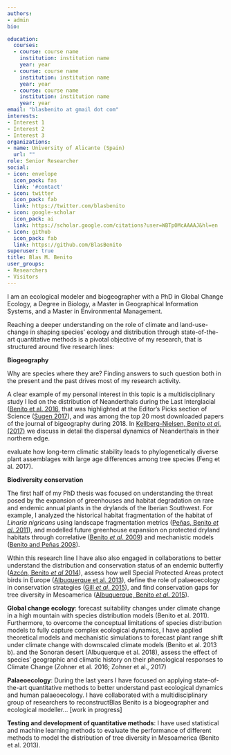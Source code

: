 ```yaml
---
authors:
- admin
bio: 

education:
  courses:
  - course: course name
    institution: institution name
    year: year
  - course: course name
    institution: institution name
    year: year
  - course: course name
    institution: institution name
    year: year
email: "blasbenito at gmail dot com"
interests:
- Interest 1
- Interest 2
- Interest 3
organizations:
- name: University of Alicante (Spain)
  url: ""
role: Senior Researcher
social:
- icon: envelope
  icon_pack: fas
  link: '#contact'
- icon: twitter
  icon_pack: fab
  link: https://twitter.com/blasbenito
- icon: google-scholar
  icon_pack: ai
  link: https://scholar.google.com/citations?user=WBTp0McAAAAJ&hl=en
- icon: github
  icon_pack: fab
  link: https://github.com/BlasBenito
superuser: true
title: Blas M. Benito
user_groups:
- Researchers
- Visitors
---
```


I am an ecological modeler and biogeographer with a PhD in Global Change Ecology, a Degree in Biology, a Master in Geographical Information Systems, and a Master in Environmental Management.

Reaching a deeper understanding on the role of climate and land-use-change in shaping species’ ecology and distribution through state-of-the-art quantitative methods is a pivotal objective of my research, that is structured around five research lines:



**Biogeography**

Why are species where they are? Finding answers to such question both in the present and the past drives most of my research activity. 

A clear example of my personal interest in this topic is a multidisciplinary study I led on the distribution of Neanderthals during the Last Interglacial ([Benito et al. 2016](https://www.dropbox.com/s/asn5h45l4j5fy3c/2016_BMB_Journal_of_Biogeography.pdf?dl=1), that was highlighted at the Editor’s Picks section of Science ([Sugen 2017](https://www.dropbox.com/s/6k308eczv7i6kbj/2016_BMB_Journal_of_Biogeography_editors_choice.pdf?dl=1)), and was among the top 20 most downloaded papers of the journal of bigeography during 2018. In [Kellberg-Nielsen, Benito *et al*. (2017)](https://www.dropbox.com/s/p8zfrqb68gi23qr/2017_BMB_Quaternary_International.pdf?dl=1) we discuss in detail the dispersal dynamics of Neanderthals in their northern edge.



evaluate how long-term climatic stability leads to phylogenetically diverse plant assemblages with large age differences among tree species (Feng et al. 2017). 



**Biodiversity conservation**

The first half of my PhD thesis was focused on understanding the threat posed by the expansion of greenhouses and habitat degradation on rare and endemic annual plants in the drylands of the Iberian Southwest. For example, I analyzed the historical habitat fragmentation of the habitat of *Linaria nigricans* using landscape fragmentation metrics ([Peñas, Benito *et al*. 2011](https://www.dropbox.com/s/f4szr8r2jmb55vz/2011_BMB_Environmental_management.pdf?dl=1)), and modelled future greenhouse expansion on protected dryland habitats through correlative ([Benito *et al*. 2009](https://www.dropbox.com/s/v3vz6yhkifki2ix/2009_BMB_Biodiversity_and_Conservation.pdf?dl=1)) and mechanistic models ([Benito and Peñas 2008](https://www.dropbox.com/s/jym53771y7pv8zv/2008_BMB_Environmental_Dynamics.pdf?dl=1)). 

Wthin this research line I have also also engaged in collaborations to better understand the distribution and conservation status of an endemic butterfly ([Azcón, Benito *et al* 2014](https://www.dropbox.com/s/rbp8q4k6qd8zntz/2014_BMB_Biodiversity_and_Conservation.pdf?dl=1)),  assess how well Special Protected Areas protect birds in Europe ([Albuquerque et al. 2013](https://www.dropbox.com/s/16nggzhg6yhx565/2013_BMB_Biological_Conservation.pdf?dl=1)), define the role of palaeoecology in conservation strategies ([Gill *et al*. 2015](https://www.dropbox.com/s/w0gx08dgzjytp0i/2015_BMB_Conservation_Biology.pdf?dl=1)), and find conservation gaps for tree diversity in Mesoamerica ([Albuquerque, Benito *et al*. 2015](https://www.dropbox.com/s/34u4vowgixcje2x/2015_BMB_Naturaleza_Conservacao.pdf?dl=1)).


**Global change ecology**: forecast suitability changes under climate change in a high mountain with species distribution models (Benito et al. 2011). Furthermore, to overcome the conceptual limitations of species distribution models to fully capture complex ecological dynamics, I have applied theoretical models and mechanistic simulations to forecast plant range shift under climate change with downscaled climate models (Benito et al. 2013 b). and the Sonoran desert (Albuquerque et al. 2018), assess the effect of species’
geographic and climatic history on their phenological responses to Climate Change (Zohner et al.
2016; Zohner et al., 2017)

**Palaeoecology**: During the last years I have focused on applying state-of-the-art quantitative methods to better understand past ecological dynamics and human palaeoecology. I have collaborated with a multidisciplinary group of researchers to reconstructBlas Benito is a biogeographer and ecological modeller... [work in progress] 


**Testing and development of quantitative methods**: I have used statistical and machine learning methods to evaluate the performance of different methods to model the distribution of tree diversity in Mesoamerica (Benito et al. 2013).